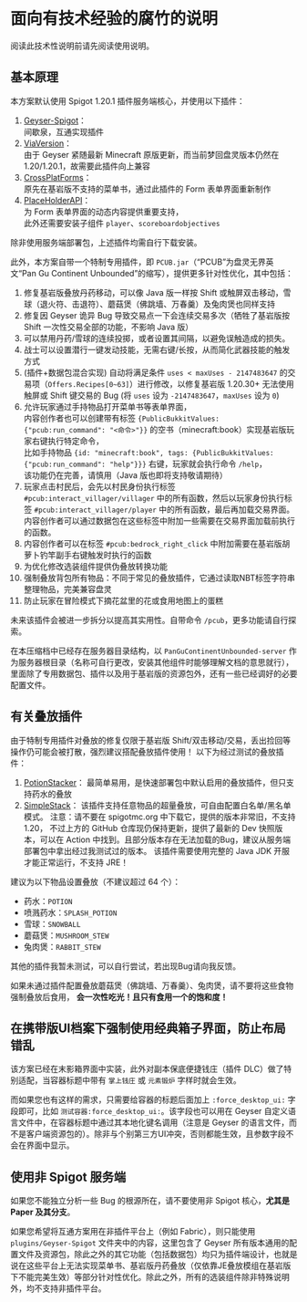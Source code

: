 # 面向有技术经验的腐竹的说明
阅读此技术性说明前请先阅读使用说明。

## 基本原理

本方案默认使用 Spigot 1.20.1 插件服务端核心，并使用以下插件：
1. [Geyser-Spigot](https://geysermc.org/)：  
	间歇泉，互通实现插件
2. [ViaVersion](https://www.spigotmc.org/resources/viaversion.19254/)：  
	由于 Geyser 紧随最新 Minecraft 原版更新，而当前梦回盘灵版本仍然在 1.20/1.20.1，故需要此插件向上兼容
3. [CrossPlatForms](https://www.spigotmc.org/resources/crossplatforms.101043/)：  
	原先在基岩版不支持的菜单书，通过此插件的 Form 表单界面重新制作
4. [PlaceHolderAPI](https://www.spigotmc.org/resources/placeholderapi.6245/)：  
	为 Form 表单界面的动态内容提供重要支持，  
	此外还需要安装子组件 `player`、`scoreboardobjectives`

除非使用服务端部署包，上述插件均需自行下载安装。

此外，本方案自带一个特制专用插件，即 `PCUB.jar`（“PCUB”为盘灵无界英文“Pan Gu Continent Unbounded”的缩写），提供更多针对性优化，其中包括：  
1. 修复基岩版叠放丹药移动，可以像 Java 版一样按 Shift 或触屏双击移动，雪球（退火符、击退符）、蘑菇煲（佛跳墙、万春羹）及兔肉煲也同样支持
2. 修复因 Geyser 诡异 Bug 导致交易点一下会连续交易多次（牺牲了基岩版按 Shift 一次性交易全部的功能，不影响 Java 版）
3. 可以禁用丹药/雪球的连续投掷，或者设置其间隔，以避免误触造成的损失。
4. 战士可以设置潜行一键发动技能，无需右键/长按，从而简化武器技能的触发方式
5. (插件+数据包混合实现) 自动将满足条件 `uses < maxUses - 2147483647` 的交易项（`Offers.Recipes[0~63]`）进行修改，以修复基岩版 1.20.30+ 无法使用触屏或 Shift 键交易的 Bug (将 `uses` 设为 `-2147483647`，`maxUses` 设为 `0`)
6. 允许玩家通过手持物品打开菜单书等表单界面，  
	内容创作者也可以创建带有标签 `{PublicBukkitValues: {"pcub:run_command": "<命令>"}}` 的空书（minecraft:book）实现基岩版玩家右键执行特定命令，  
	比如手持物品 `{id: "minecraft:book", tags: {PublicBukkitValues: {"pcub:run_command": "help"}}}` 右键，玩家就会执行命令 `/help`，  
	该功能仍在完善，请慎用（Java 版也即将支持敬请期待）
7. 玩家点击村民后，会先以村民身份执行标签 `#pcub:interact_villager/villager` 中的所有函数，然后以玩家身份执行标签 `#pcub:interact_villager/player` 中的所有函数，最后再加载交易界面。  
	内容创作者可以通过数据包在这些标签中附加一些需要在交易界面加载前执行的函数。
8. 内容创作者可以在标签 `#pcub:bedrock_right_click` 中附加需要在基岩版胡萝卜钓竿副手右键触发时执行的函数
9. 为优化修改选装组件提供伪叠放转换功能
10. 强制叠放背包所有物品：不同于常见的叠放插件，它通过读取NBT标签字符串整理物品，完美兼容盘灵
11. 防止玩家在冒险模式下摘花盆里的花或食用地图上的蛋糕

未来该插件会被进一步拆分以提高其实用性。自带命令 `/pcub`，更多功能请自行探索。

在本压缩档中已经存在服务器目录结构，以 `PanGuContinentUnbounded-server` 作为服务器根目录（名称可自行更改，安装其他组件时能够理解文档的意思就行），里面除了专用数据包、插件以及用于基岩版的资源包外，还有一些已经调好的必要配置文件。



## 有关叠放插件

由于特制专用插件对叠放的修复仅限于基岩版 Shift/双击移动/交易，丢出捡回等操作仍可能会被打散，强烈建议搭配叠放插件使用！
以下为经过测试的叠放插件：
1. [PotionStacker](https://www.spigotmc.org/resources/potion-stacker.66168/)：
	最简单易用，是快速部署包中默认启用的叠放插件，但只支持药水的叠放
2. [SimpleStack](https://github.com/Mikedeejay2/SimpleStackPlugin)：
	该插件支持任意物品的超量叠放，可自由配置白名单/黑名单模式。
	注意：请不要在 spigotmc.org 中下载它，提供的版本非常旧，不支持 1.20，
	不过上方的 GitHub 仓库现仍保持更新，提供了最新的 Dev 快照版本，可以在 Action 中找到。且部分版本存在无法加载的Bug，建议从服务端部署包中拿出经过我测试过的版本。
	该插件需要使用完整的 Java JDK 开服才能正常运行，不支持 JRE！

建议为以下物品设置叠放（不建议超过 64 个）：
- 药水：`POTION`
- 喷溅药水：`SPLASH_POTION`
- 雪球：`SNOWBALL`
- 蘑菇煲：`MUSHROOM_STEW`
- 兔肉煲：`RABBIT_STEW`

其他的插件我暂未测试，可以自行尝试，若出现Bug请向我反馈。

如果未通过插件配置叠放蘑菇煲（佛跳墙、万春羹）、兔肉煲，请不要将这些食物强制叠放后食用， **会一次性吃光！且只有食用一个的饱和度！**



## 在携带版UI档案下强制使用经典箱子界面，防止布局错乱

该方案已经在末影箱界面中实装，此外对副本保底便捷钱庄（插件 DLC）做了特别适配，当容器标题中带有 `掌上钱庄` 或 `元素锻炉` 字样时就会生效。

而如果您也有这样的需求，只需要给容器的标题后面加上 `:force_desktop_ui:` 字段即可，比如 `测试容器:force_desktop_ui:`。该字段也可以用在 Geyser 自定义语言文件中，在容器标题中通过其本地化键名调用（注意是 Geyser 的语言文件，而不是客户端资源包的）。除非与个别第三方UI冲突，否则都能生效，且参数字段不会在界面中显示。



## 使用非 Spigot 服务端

如果您不能独立分析一些 Bug 的根源所在，请不要使用非 Spigot 核心，**尤其是 Paper 及其分支**。

如果您希望将互通方案用在非插件平台上（例如 Fabric），则只能使用 `plugins/Geyser-Spigot` 文件夹中的内容，这里包含了 Geyser 所有版本通用的配置文件及资源包，除此之外的其它功能（包括数据包）均只为插件端设计，也就是说在这些平台上无法实现菜单书、基岩版丹药叠放（仅依靠JE叠放模组在基岩版下不能完美生效）等部分针对性优化。除此之外，所有的选装组件除非特殊说明外，均不支持非插件平台。
